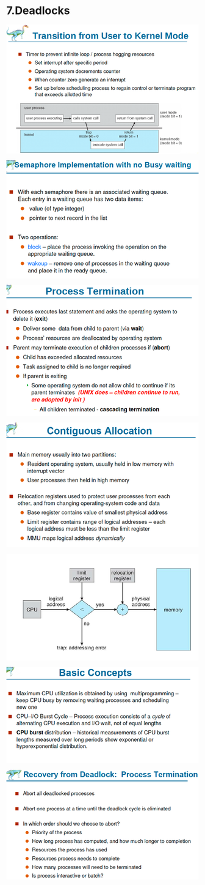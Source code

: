 # 7.Deadlocks

![](../.gitbook/assets/image%20%28117%29.png)

![](../.gitbook/assets/image%20%28116%29.png)

![](../.gitbook/assets/image%20%28125%29.png)

![](../.gitbook/assets/image%20%2835%29.png)

![](../.gitbook/assets/image%20%28110%29.png)

![](../.gitbook/assets/image%20%28134%29.png)

![](../.gitbook/assets/image%20%281%29.png)

